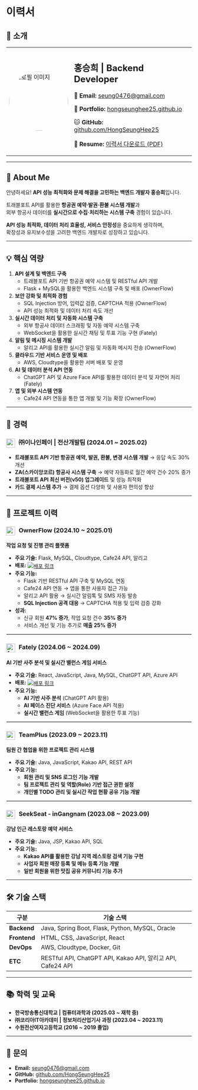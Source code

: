 # 이력서

## 👤 소개
<table>
  <tr>
    <td width="160px">
      <img src="https://github.com/HongSeungHee25/My-RESUME/raw/master/images/홍승희.jpg" alt="프로필 이미지" width="160" style="border-radius: 50%;">
    </td>
    <td>
      <h2>홍승희 | Backend Developer</h2>
      <p>📧 <b>Email:</b> <a href="mailto:seung0476@gmail.com">seung0476@gmail.com</a></p>
      <p>📂 <b>Portfolio:</b> <a href="https://hongseunghee25.github.io" target="_blank">hongseunghee25.github.io</a></p>
      <p>🐱 <b>GitHub:</b> <a href="https://github.com/HongSeungHee25" target="_blank">github.com/HongSeungHee25</a></p>
      <p>📄 <b>Resume:</b> <a href="https://github.com/HongSeungHee25/My-RESUME/blob/master/README.pdf?raw=true" target="_blank">이력서 다운로드 (PDF)</a></p>
    </td>
  </tr>
</table>

---

## 🚀 About Me  
안녕하세요! **API 성능 최적화와 문제 해결을 고민하는 백엔드 개발자 홍승희**입니다.  

트래블포트 API를 활용한 **항공권 예약·발권·환불 시스템 개발**과  
외부 항공사 데이터를 **실시간으로 수집·처리하는 시스템 구축** 경험이 있습니다.  

**API 성능 최적화, 데이터 처리 효율성, 서비스 안정성**을 중요하게 생각하며,  
확장성과 유지보수성을 고려한 백엔드 개발자로 성장하고 있습니다.  

---
## 💡 핵심 역량
1. **API 설계 및 백엔드 구축**  
   - 트래블포트 API 기반 항공권 예약 시스템 및 RESTful API 개발  
   - Flask + MySQL을 활용한 백엔드 시스템 구축 및 배포 (OwnerFlow)  
2. **보안 강화 및 최적화 경험**  
   - SQL Injection 방어, 입력값 검증, CAPTCHA 적용 (OwnerFlow)  
   - API 성능 최적화 및 데이터 처리 속도 개선  
3. **실시간 데이터 처리 및 자동화 시스템 구축**  
   - 외부 항공사 데이터 스크래핑 및 자동 예약 시스템 구축  
   - WebSocket을 활용한 실시간 채팅 및 투표 기능 구현 (Fately)  
4. **알림 및 메시징 시스템 개발**  
   - 알리고 API를 활용한 실시간 알림 및 자동화 메시지 전송 (OwnerFlow)  
5. **클라우드 기반 서비스 운영 및 배포**  
   - AWS, Cloudtype을 활용한 서버 배포 및 운영  
6. **AI 및 데이터 분석 API 연동**  
   - ChatGPT API 및 Azure Face API를 활용한 데이터 분석 및 자연어 처리 (Fately)  
7. **앱 및 외부 시스템 연동**  
   - Cafe24 API 연동을 통한 앱 개발 및 기능 확장 (OwnerFlow)  

---

## 📌 경력
### <img src="https://github.com/HongSeungHee25/My-RESUME/raw/master/images/e9pay.png" alt="e9pay 로고" width="24" style="vertical-align: middle; margin-right: 6px;"> ㈜이나인페이 | 전산개발팀 (2024.01 ~ 2025.02)  
- **트래블포트 API 기반 항공권 예약, 발권, 환불, 변경 시스템 개발** → 응답 속도 30% 개선  
- **ZA(스카이앙코르) 항공사 시스템 구축** → 예약 자동화로 월간 예약 건수 20% 증가  
- **트래블포트 API 최신 버전(v50) 업그레이드** 및 성능 최적화  
- **카드 결제 시스템 추가** → 결제 옵션 다양화 및 사용자 편의성 향상  

---

## 💼 프로젝트 이력

### <img src="https://github.com/HongSeungHee25/My-RESUME/raw/master/images/ownerflow.jpg" alt="ownerflow 로고" width="24" style="vertical-align: middle; margin-right: 6px;"> **OwnerFlow** (2024.10 ~ 2025.01)  
**작업 요청 및 진행 관리 플랫폼**  
- **주요 기술:** Flask, MySQL, Cloudtype, Cafe24 API, 알리고  
- **배포:** <a href="https://ownerflow-admin.com" target="_blank">
    <img src="https://img.shields.io/badge/OwnerFlow-%23007BFF.svg?&style=for-the-badge&logo=safari&logoColor=white" style="vertical-align: middle;" alt="배포 링크"></a>
- **주요 기능:**  
  - Flask 기반 RESTful API 구축 및 MySQL 연동  
  - Cafe24 API 연동 → 앱을 통한 사용자 접근 가능  
  - 알리고 API 활용 → 실시간 알림톡 및 SMS 자동 발송  
  - **SQL Injection 공격 대응** → CAPTCHA 적용 및 입력 검증 강화  
- **성과:**  
  - 신규 회원 **47% 증가**, 작업 요청 건수 **35% 증가**  
  - 서비스 개선 및 기능 추가로 **매출 25% 증가**  
<!-- - **배포:** [OwnerFlow](https://ownerflow-admin.com)   -->
<hr style="border: 0.5px solid #d3d3d3;">

### <img src="https://github.com/HongSeungHee25/My-RESUME/raw/master/images/fately.png" alt="fately 로고" width="24" style="vertical-align: middle; margin-right: 6px;"> **Fately** (2024.06 ~ 2024.09)  
**AI 기반 사주 분석 및 실시간 밸런스 게임 서비스**  
- **주요 기술:** React, JavaScript, Java, MySQL, ChatGPT API, Azure API  
- **배포:** <a href="https://fately.co.kr/" target="_blank">
    <img src="https://img.shields.io/badge/Fately-FFA6C9.svg?&style=for-the-badge&logo=safari&logoColor=white" style="vertical-align: middle;" alt="배포 링크"></a>
- **주요 기능:**  
  - **AI 기반 사주 분석** (ChatGPT API 활용)  
  - **AI 페이스 진단 서비스** (Azure Face API 적용)  
  - **실시간 밸런스 게임** (WebSocket을 활용한 투표 기능)  
<!-- - **배포:** [Fately](https://fately.co.kr/)   -->
<hr style="border: 0.5px solid #d3d3d3;">

### <img src="https://github.com/HongSeungHee25/My-RESUME/raw/master/images/TEAM.png" alt="teamPlus 로고" width="24" style="vertical-align: middle; margin-right: 6px;"> **TeamPlus** (2023.09 ~ 2023.11)  
**팀원 간 협업을 위한 프로젝트 관리 시스템**  
- **주요 기술:** Java, JavaScript, Kakao API, REST API  
- **주요 기능:**  
  - **회원 관리 및 SNS 로그인 기능 개발**  
  - **팀 프로젝트 관리 및 역할(Role) 기반 접근 권한 설정**  
  - **개인별 TODO 관리 및 실시간 작업 현황 공유 기능 개발**  
<hr style="border: 0.5px solid #d3d3d3;">

### <img src="https://github.com/HongSeungHee25/My-RESUME/raw/master/images/검색로고.png" alt="seekseat 로고" width="24" style="vertical-align: middle; margin-right: 6px;"> **SeekSeat - inGangnam** (2023.08 ~ 2023.09)  
**강남 인근 레스토랑 예약 서비스**  
- **주요 기술:** Java, JSP, Kakao API, SQL  
- **주요 기능:**  
  - **Kakao API를 활용한 강남 지역 레스토랑 검색 기능 구현**  
  - **사업자 회원 매장 등록 및 메뉴 등록 기능 개발**  
  - **일반 회원을 위한 맛집 공유 커뮤니티 기능 추가**  

---

## 🛠 기술 스택
| **구분**  | **기술 스택**  |
|----------|-------------|
| **Backend** | Java, Spring Boot, Flask, Python, MySQL, Oracle |
| **Frontend** | HTML, CSS, JavaScript, React |
| **DevOps** | AWS, Cloudtype, Docker, Git |
| **ETC** | RESTful API, ChatGPT API, Kakao API, 알리고 API, Cafe24 API |

---

## 📚 학력 및 교육
- **한국방송통신대학교 | 컴퓨터과학과 (2025.03 ~ 재학 중)**  
- **㈜코리아IT아카데미 | 정보처리산업기사 과정 (2023.04 ~ 2023.11)**  
- **수원전산여자고등학교 (2016 ~ 2019 졸업)**  

---

## 📌 문의
- **Email:** seung0476@gmail.com  
- **GitHub:** [github.com/HongSeungHee25](https://github.com/HongSeungHee25)  
- **Portfolio:** [hongseunghee25.github.io](https://hongseunghee25.github.io)  
